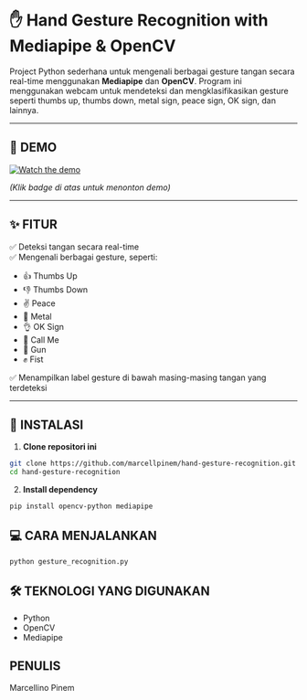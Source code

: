 # ✋ Hand Gesture Recognition with Mediapipe & OpenCV

Project Python sederhana untuk mengenali berbagai gesture tangan secara real-time menggunakan **Mediapipe** dan **OpenCV**. Program ini menggunakan webcam untuk mendeteksi dan mengklasifikasikan gesture seperti thumbs up, thumbs down, metal sign, peace sign, OK sign, dan lainnya.

---

## 🎥 DEMO

[![Watch the demo](https://img.shields.io/badge/YouTube-Demo-red?logo=youtube)](https://youtube.com.your-demo-link)

_(Klik badge di atas untuk menonton demo)_

---

## ✨ FITUR

✅ Deteksi tangan secara real-time  
✅ Mengenali berbagai gesture, seperti:

- 👍 Thumbs Up
- 👎 Thumbs Down
- ✌️ Peace
- 🤘 Metal
- 👌 OK Sign
- 🤙 Call Me
- 🔫 Gun
- ✊ Fist

✅ Menampilkan label gesture di bawah masing-masing tangan yang terdeteksi

---

## 🚀 INSTALASI

1. **Clone repositori ini**

```bash
git clone https://github.com/marcellpinem/hand-gesture-recognition.git
cd hand-gesture-recognition
```

2. **Install dependency**

```bash
pip install opencv-python mediapipe
```

## 💻 CARA MENJALANKAN

```bash
python gesture_recognition.py
```

## 🛠️ TEKNOLOGI YANG DIGUNAKAN

- Python
- OpenCV
- Mediapipe

## PENULIS

Marcellino Pinem
